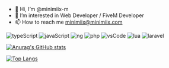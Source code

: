 - 👋 Hi, I’m @minimiix-m
- 👀 I’m interested in Web Developer / FiveM Developer
- 📫 How to reach me minimiix@minimiix.com

![typeScript](https://img.shields.io/badge/TypeScript-007ACC?style=for-the-badge&logo=typescript&logoColor=white)
![javaScript](https://img.shields.io/badge/JavaScript-323330?style=for-the-badge&logo=javascript&logoColor=F7DF1E)
![ng](https://img.shields.io/badge/Angular-DD0031?style=for-the-badge&logo=angular&logoColor=white)
![php](https://img.shields.io/badge/PHP-777BB4?style=for-the-badge&logo=php&logoColor=white)
![vsCode](https://img.shields.io/badge/Visual_Studio_Code-0078D4?style=for-the-badge&logo=visual%20studio%20code&logoColor=white)
![lua](https://img.shields.io/badge/LUA-50252A?style=for-the-badge&logo=lua&logoColor=61DAFB)
![laravel](https://img.shields.io/badge/laravel-20132A?style=for-the-badge&logo=laravel&logoColor=orange)



[![Anurag's GitHub stats](https://github-readme-stats.vercel.app/api?username=prokittikun&theme=highcontrast)](https://github.com/prokittikun/minimiix-m)

[![Top Langs](https://github-readme-stats.vercel.app/api/top-langs/?username=prokittikun&theme=highcontrast)](https://github.com/prokittikun/minimiix-m)
